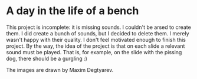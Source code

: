 A day in the life of a bench
============================

This project is incomplete: it is missing sounds. I couldn't be arsed to create
them. I did create a bunch of sounds, but I decided to delete them. I merely
wasn't happy with their quality. I don't feel motivated enough to finish this
project. By the way, the idea of the project is that on each slide a relevant
sound must be played. That is, for example, on the slide with the pissing dog,
there should be a gurgling :)

The images are drawn by Maxim Degtyarev.
